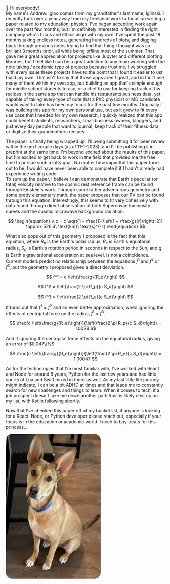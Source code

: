 
👋 Hi everybody!  
My name's Andrew. Igloo comes from my grandfather's last name, Iglinski. I recently took over a year away from my freelance work to focus on writing a paper related to my education, physics. I've began accepting work again over the past few months, but I'm definitely interested in finding the right company who's focus and ethics align with my own. I've spent the past 18 months taking endless notes, generating hundreds of plots, and digging back through previous notes trying to find that thing I thought was so brilliant 3 months prior, all while being offline most of the summer. That gave me a great appreciation for projects like Jupyter and different plotting libraries, but I feel like I can be a great addition to any team working with the note taking / academic type of projects because trust me, I've struggled with every issue these projects have to the point that I found it easier to ust build my own. That isn't to say that those apps aren't great, and in fact I use many of them within my own app, but building an app that's simple enough for middle school students to use, or a chef to use for keeping track of his recipes in the same app that can handle his restaurants business data, yet capable of taking every type of note that a PhD physicist or MD candidate would want to take has been my focus for the past few months. Originally I was building this app for my own personal use, but as it grew to fit every use case that I needed for my own research, I quickly realized that this app could benefit students, researchers, small business owners, bloggers, and just every day people that want to journal, keep track of their fitness data, or digitize their grandmothers recipes.

The paper is finally being wrapped up. I'll being submitting it for peer review within the next couple days (as of 11-1-2023), and I'll be publishing it in preprint at the same time. I'm beyond excited about the results of this paper, but I'm excited to get back to work in the field that provided me the free time to pursue such a lofty goal. No matter how impactful this paper turns out to be, I would have never been able to complete it if I hadn't already had experience writing code.  
To sum up the paper, I believe I can demonstrate that Earth's peculiar (or total) velocity relative to the cosmic rest reference frame can be found through Einstein's work. Through some rather adventurous geometry and some pretty elementary math, the paper proposes that our PV can be found through this equation. Interestingly, this seems to fit very cohesively with data found through direct observation of both Supernovae luminosity curves and the cosmic microwave background radiation.

$$
\begin{equation}
v_o = c \sqrt{1 - \frac{1}{\left(1 + \frac{g}{r}\right)^2}} \approx 526.6\ \text{km}\ \text{s}^{-1}
\end{equation}
$$

What also pops out of this geometry I proposed is the fact that this equation, where $R_p$ is the Earth's polar radius, $R_e$ is Earth's equatorial radius, $S_d$ is Earth's rotation period in seconds in respect to the Sun, and $g$ is Earth's gravitational acceleration at sea level, is not a coincidence. Current models predict no relationship between the equations $f^1$ and $f^2$ or $f^3$, but the geometry I proposed gives a direct derviation.

$$
f^1 = c \left(\frac{g}{R_e}\right)
$$

$$
f^2 = \left(\frac{2 \pi R_p}{c S_d}\right)
$$

$$
f^3 = \left(\frac{2 \pi R_e}{c S_d}\right)
$$

It turns out that $f^1 \approx f^2$ and an even better approximation, when ignoring the effects of centripital force on the radius, $f^1 \approx f^3$.

$$
\frac{c \left(\frac{g}{R_e}\right)}{\left(\frac{2 \pi R_p}{c S_d}\right)} = 1.0028
$$

And if ignoring the centripital force effects on the equatorial radius, giving an error of $0.047\\%$:

$$
\frac{c \left(\frac{g}{R_e}\right)}{\left(\frac{2 \pi R_e}{c S_d}\right)} = 1.00047
$$



As for the technologies that I'm most familiar with, I've worked with React and Node for around 8 years, Python for the last few years and had little spurts of Lua and Swift mixed in there as well. As my last little life journey might indicate, I can be a bit ADHD at times and that leads me to constantly search for new challenges and things to learn. When it comes to tech, if a job prospect doesn't take me down another path Rust is likely next up on my list, with Kotlin following shortly.  

Now that I've checked this paper off of my bucket list, if anyone is looking for a React, Node, or Python developer please reach out, especially if your focus is in the education or academic world. I need to buy treats for this princess...

<img src="./Layla.jpg" width=300 align=left style="border-radius: 20px; margin: auto 30px auto auto">
